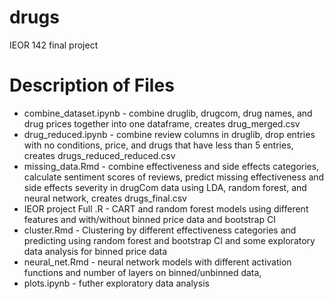 # drugs
IEOR 142 final project 

# Description of Files 
* combine_dataset.ipynb  - combine druglib, drugcom, drug names, and drug prices together into one dataframe, creates drug_merged.csv
* drug_reduced.ipynb - combine review columns in druglib, drop entries with no conditions, price, and drugs that have less than 5 entries, creates drugs_reduced_reduced.csv
* missing_data.Rmd - combine effectiveness and side effects categories, calculate sentiment scores of reviews, predict missing effectiveness and side effects severity in drugCom data using LDA, random forest, and neural network, creates drugs_final.csv
* IEOR project Full .R - CART and random forest models using different features and with/without binned price data and bootstrap CI
* cluster.Rmd - Clustering by different effectiveness categories and predicting using random forest and bootstrap CI and some exploratory data analysis for binned price data 
* neural_net.Rmd - neural network models with different activation functions and number of layers on binned/unbinned data,
* plots.ipynb - futher exploratory data analysis 
